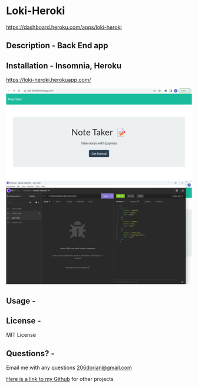 # Loki-Heroki



https://dashboard.heroku.com/apps/loki-heroki

## Description - Back End app


## Installation - Insomnia, Heroku

https://loki-heroki.herokuapp.com/

<img src="/public/assets/Heroki screenshot.png"> 


<img src="/public/assets/Insomnia screenshot.png">


## Usage - 

## License - 
MIT License



## Questions? - 
Email me with any questions [206dorian@gmail.com](mailto:206dorian@gmail.com) <br/>

[Here is a link to my Github](https://github.com/206Dorian) for other projects








